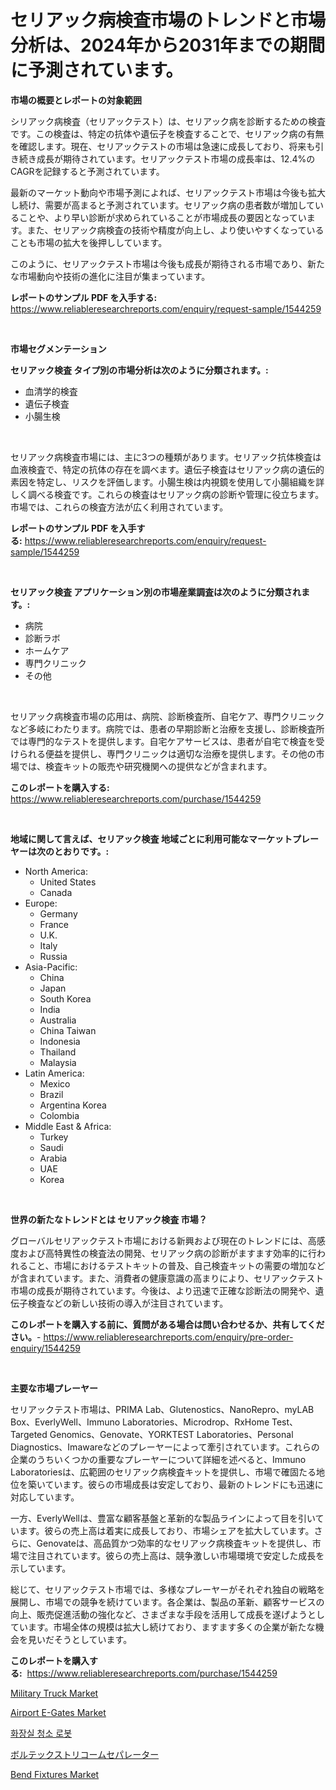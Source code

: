 <p><h1>セリアック病検査市場のトレンドと市場分析は、2024年から2031年までの期間に予測されています。</h1></p><p><strong>市場の概要とレポートの対象範囲</strong></p>
<p><p>シリアック病検査（セリアックテスト）は、セリアック病を診断するための検査です。この検査は、特定の抗体や遺伝子を検査することで、セリアック病の有無を確認します。現在、セリアックテストの市場は急速に成長しており、将来も引き続き成長が期待されています。セリアックテスト市場の成長率は、12.4%のCAGRを記録すると予測されています。</p><p>最新のマーケット動向や市場予測によれば、セリアックテスト市場は今後も拡大し続け、需要が高まると予測されています。セリアック病の患者数が増加していることや、より早い診断が求められていることが市場成長の要因となっています。また、セリアック病検査の技術や精度が向上し、より使いやすくなっていることも市場の拡大を後押ししています。</p><p>このように、セリアックテスト市場は今後も成長が期待される市場であり、新たな市場動向や技術の進化に注目が集まっています。</p></p>
<p><strong>レポートのサンプル PDF を入手する:</strong> <a href="https://www.reliableresearchreports.com/enquiry/request-sample/1544259">https://www.reliableresearchreports.com/enquiry/request-sample/1544259</a></p>
<p>&nbsp;</p>
<p><strong>市場セグメンテーション</strong></p>
<p><strong>セリアック検査 タイプ別の市場分析は次のように分類されます。:</strong></p>
<p><ul><li>血清学的検査</li><li>遺伝子検査</li><li>小腸生検</li></ul></p>
<p>&nbsp;</p>
<p><p>セリアック病検査市場には、主に3つの種類があります。セリアック抗体検査は血液検査で、特定の抗体の存在を調べます。遺伝子検査はセリアック病の遺伝的素因を特定し、リスクを評価します。小腸生検は内視鏡を使用して小腸組織を詳しく調べる検査です。これらの検査はセリアック病の診断や管理に役立ちます。市場では、これらの検査方法が広く利用されています。</p></p>
<p><strong>レポートのサンプル PDF を入手する:</strong>&nbsp;<a href="https://www.reliableresearchreports.com/enquiry/request-sample/1544259">https://www.reliableresearchreports.com/enquiry/request-sample/1544259</a></p>
<p>&nbsp;</p>
<p><strong> セリアック検査 アプリケーション別の市場産業調査は次のように分類されます。:</strong></p>
<p><ul><li>病院</li><li>診断ラボ</li><li>ホームケア</li><li>専門クリニック</li><li>その他</li></ul></p>
<p>&nbsp;</p>
<p><p>セリアック病検査市場の応用は、病院、診断検査所、自宅ケア、専門クリニックなど多岐にわたります。病院では、患者の早期診断と治療を支援し、診断検査所では専門的なテストを提供します。自宅ケアサービスは、患者が自宅で検査を受けられる便益を提供し、専門クリニックは適切な治療を提供します。その他の市場では、検査キットの販売や研究機関への提供などが含まれます。</p></p>
<p><strong>このレポートを購入する:</strong>&nbsp; <a href="https://www.reliableresearchreports.com/purchase/1544259">https://www.reliableresearchreports.com/purchase/1544259</a></p>
<p>&nbsp;</p>
<p><strong>地域に関して言えば、セリアック検査 地域ごとに利用可能なマーケットプレーヤーは次のとおりです。:</strong></p>
<p><ul>
    <li>
        North America:
        <ul>
            <li>United States</li>
            <li>Canada</li>
        </ul>
    </li>
    <li>
        Europe:
        <ul>
            <li>Germany</li>
            <li>France</li>
            <li>U.K.</li>
            <li>Italy</li>
            <li>Russia</li>
        </ul>
    </li>
    <li>
        Asia-Pacific:
        <ul>
            <li>China</li>
            <li>Japan</li>
            <li>South Korea</li>
            <li>India</li>
            <li>Australia</li>
            <li>China Taiwan</li>
            <li>Indonesia</li>
            <li>Thailand</li>
            <li>Malaysia</li>
        </ul>
    </li>
    <li>
        Latin America:
        <ul>
            <li>Mexico</li>
            <li>Brazil</li>
            <li>Argentina Korea</li>
            <li>Colombia</li>
        </ul>
    </li>
    <li>
        Middle East & Africa:
        <ul>
            <li>Turkey</li>
            <li>Saudi</li>
            <li>Arabia</li>
            <li>UAE</li>
            <li>Korea</li>
        </ul>
    </li>
    </ul></p>
<p>&nbsp;</p>
<p><strong>世界の新たなトレンドとは セリアック検査 市場？</strong></p>
<p><p>グローバルセリアックテスト市場における新興および現在のトレンドには、高感度および高特異性の検査法の開発、セリアック病の診断がますます効率的に行われること、市場におけるテストキットの普及、自己検査キットの需要の増加などが含まれています。また、消費者の健康意識の高まりにより、セリアックテスト市場の成長が期待されています。今後は、より迅速で正確な診断法の開発や、遺伝子検査などの新しい技術の導入が注目されています。</p></p>
<p><strong>このレポートを購入する前に、質問がある場合は問い合わせるか、共有してください。</strong>- <a href="https://www.reliableresearchreports.com/enquiry/pre-order-enquiry/1544259">https://www.reliableresearchreports.com/enquiry/pre-order-enquiry/1544259</a></p>
<p>&nbsp;</p>
<p><strong>主要な市場プレーヤー</strong></p>
<p><p>セリアックテスト市場は、PRIMA Lab、Glutenostics、NanoRepro、myLAB Box、EverlyWell、Immuno Laboratories、Microdrop、RxHome Test、Targeted Genomics、Genovate、YORKTEST Laboratories、Personal Diagnostics、Imawareなどのプレーヤーによって牽引されています。これらの企業のうちいくつかの重要なプレーヤーについて詳細を述べると、Immuno Laboratoriesは、広範囲のセリアック病検査キットを提供し、市場で確固たる地位を築いています。彼らの市場成長は安定しており、最新のトレンドにも迅速に対応しています。</p><p>一方、EverlyWellは、豊富な顧客基盤と革新的な製品ラインによって目を引いています。彼らの売上高は着実に成長しており、市場シェアを拡大しています。さらに、Genovateは、高品質かつ効率的なセリアック病検査キットを提供し、市場で注目されています。彼らの売上高は、競争激しい市場環境で安定した成長を示しています。</p><p>総じて、セリアックテスト市場では、多様なプレーヤーがそれぞれ独自の戦略を展開し、市場での競争を続けています。各企業は、製品の革新、顧客サービスの向上、販売促進活動の強化など、さまざまな手段を活用して成長を遂げようとしています。市場全体の規模は拡大し続けており、ますます多くの企業が新たな機会を見いだそうとしています。</p></p>
<p><strong>このレポートを購入する:</strong>&nbsp;&nbsp;<a href="https://www.reliableresearchreports.com/purchase/1544259">https://www.reliableresearchreports.com/purchase/1544259</a></p>
<p><p><a href="https://issuu.com/reportprime-2/docs/military-truck-market-size-2030.pptx">Military Truck Market</a></p><p><a href="https://github.com/gdfhhhj/Market-Research-Report-List-3/blob/main/airport-e-gates-market.md">Airport E-Gates Market</a></p><p><a href="https://github.com/JackieFauhey9089475/Market-Research-Report-List-1/blob/main/869748212314.md">화장실 청소 로봇</a></p><p><a href="https://github.com/AaronVargas43/Market-Research-Report-List-1/blob/main/770085713497.md">ボルテックストリコームセパレーター</a></p><p><a href="https://view.publitas.com/reportprime-1/bend-fixtures-market-size-focuses-on-market-dynamics-in-depth-analysis-and-future-projections-of-its-market-forecasted-for-period-from-2024-to-2031/">Bend Fixtures Market</a></p></p>